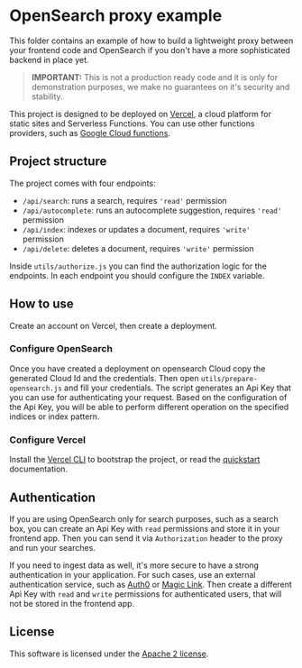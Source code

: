 # OpenSearch proxy example

This folder contains an example of how to build a lightweight proxy
between your frontend code and OpenSearch if you don't
have a more sophisticated backend in place yet.

> **IMPORTANT:** This is not a production ready code and it is only for demonstration purposes,
> we make no guarantees on it's security and stability.

This project is designed to be deployed on [Vercel](https://vercel.com/), a cloud platform
for static sites and Serverless Functions. You can use other functions providers,
such as [Google Cloud functions](https://cloud.google.com/functions).

## Project structure

The project comes with four endpoints:

- `/api/search`: runs a search, requires `'read'` permission
- `/api/autocomplete`: runs an autocomplete suggestion, requires `'read'` permission
- `/api/index`:  indexes or updates a document, requires `'write'` permission
- `/api/delete`: deletes a document, requires `'write'` permission

Inside `utils/authorize.js` you can find the authorization logic for the endpoints.
In each endpoint you should configure the `INDEX` variable.

## How to use

Create an account on Vercel, then create a deployment.

### Configure OpenSearch

Once you have created a deployment on opensearch Cloud copy the generated Cloud Id and the credentials.
Then open `utils/prepare-opensearch.js` and fill your credentials. The script generates
an Api Key that you can use for authenticating your request. Based on the configuration of the Api Key, you will be able
to perform different operation on the specified indices or index pattern.

### Configure Vercel

Install the [Vercel CLI](https://vercel.com/docs/cli) to bootstrap the project,
or read the [quickstart](https://vercel.com/docs) documentation.


## Authentication

If you are using OpenSearch only for search purposes, such as a search box, you can create
an Api Key with `read` permissions and store it in your frontend app. Then you can send it
via `Authorization` header to the proxy and run your searches.

If you need to ingest data as well, it's more secure to have a strong authentication in your application.
For such cases, use an external authentication service, such as [Auth0](https://auth0.com/)
or [Magic Link](https://magic.link/). Then create a different Api Key with `read` and `write`
permissions for authenticated users, that will not be stored in the frontend app.

## License

This software is licensed under the [Apache 2 license](../../LICENSE).
